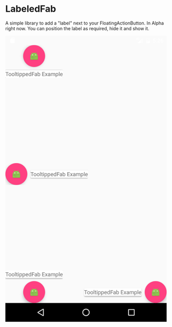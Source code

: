 # LabeledFab

A simple library to add a "label" next to your FloatingActionButton. In Alpha right now. You can position the label as required, hide it and show it.

![Screenshot](https://github.com/raveeshbhalla/LabeledFab/raw/master/screenshots/Screenshot_1475875601.png)
